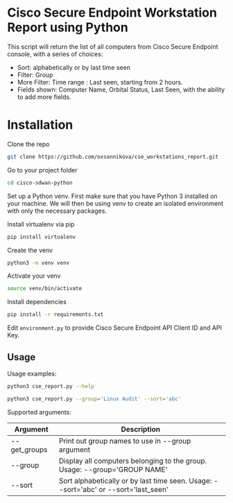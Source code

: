 # Cisco Secure Endpoint Workstation Report using Python

This script will return the list of all computers from Cisco Secure Endpoint console, with a series of choices:
* Sort: alphabetically or by last time seen
* Filter: Group
* More Filter: Time range : Last seen, starting from 2 hours.
* Fields shown: Computer Name, Orbital Status, Last Seen, with the ability to add more fields.

# Installation

Clone the repo
```bash
git clone https://github.com/oxsannikova/cse_workstations_report.git
```
Go to your project folder
```bash
cd cisco-sdwan-python
```

Set up a Python venv. First make sure that you have Python 3 installed on your machine. We will then be using venv to create an isolated environment with only the necessary packages.

Install virtualenv via pip
```bash
pip install virtualenv
```

Create the venv
```bash
python3 -m venv venv
```

Activate your venv
```bash
source venv/bin/activate
```

Install dependencies
```bash
pip install -r requirements.txt
```

Edit `environment.py` to provide Cisco Secure Endpoint API Client ID and API Key.

## Usage

Usage examples:

```bash
python3 cse_report.py --help
```

```bash
python3 cse_report.py --group='Linux Audit' --sort='abc'
```

Supported arguments:

| Argument | Description |
|----------|-------------|
| --get_groups |  Print out group names to use in --group argument |
| --group |  Display all computers belonging to the group. Usage: --group='GROUP NAME' |
| --sort | Sort alphabetically or by last time seen. Usage: --sort='abc' or  --sort='last_seen' |
